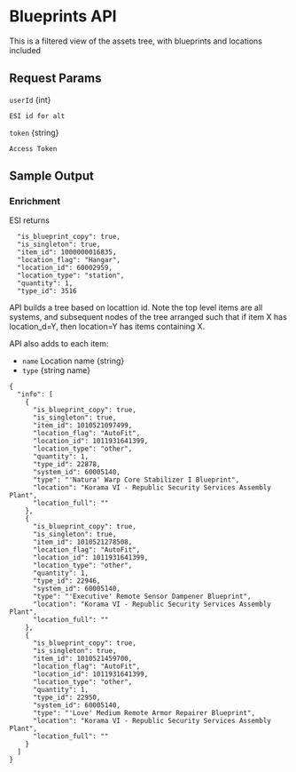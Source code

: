# Blueprints API

This is a filtered view of the assets tree, with blueprints and locations included

## Request Params

`userId` {int} 

    ESI id for alt

`token` {string}

    Access Token

## Sample Output

### Enrichment

ESI returns 
```
  "is_blueprint_copy": true,
  "is_singleton": true,
  "item_id": 1000000016835,
  "location_flag": "Hangar",
  "location_id": 60002959,
  "location_type": "station",
  "quantity": 1,
  "type_id": 3516
```
API builds a tree based on locattion id. Note the top level items are all systems, and subsequent nodes of the tree arranged such that if item X has location_d=Y, then location=Y has items containing X.

API also adds to each item:
* `name` Location name {string}
* `type` {string name}

```
{
  "info": [
    {
      "is_blueprint_copy": true,
      "is_singleton": true,
      "item_id": 1010521097499,
      "location_flag": "AutoFit",
      "location_id": 1011931641399,
      "location_type": "other",
      "quantity": 1,
      "type_id": 22878,
      "system_id": 60005140,
      "type": "'Natura' Warp Core Stabilizer I Blueprint",
      "location": "Korama VI - Republic Security Services Assembly Plant",
      "location_full": ""
    },
    {
      "is_blueprint_copy": true,
      "is_singleton": true,
      "item_id": 1010521278508,
      "location_flag": "AutoFit",
      "location_id": 1011931641399,
      "location_type": "other",
      "quantity": 1,
      "type_id": 22946,
      "system_id": 60005140,
      "type": "'Executive' Remote Sensor Dampener Blueprint",
      "location": "Korama VI - Republic Security Services Assembly Plant",
      "location_full": ""
    },
    {
      "is_blueprint_copy": true,
      "is_singleton": true,
      "item_id": 1010521459700,
      "location_flag": "AutoFit",
      "location_id": 1011931641399,
      "location_type": "other",
      "quantity": 1,
      "type_id": 22950,
      "system_id": 60005140,
      "type": "'Love' Medium Remote Armor Repairer Blueprint",
      "location": "Korama VI - Republic Security Services Assembly Plant",
      "location_full": ""
    }
  ]
}
````
